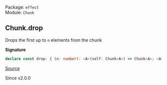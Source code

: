 Package: `effect`<br />
Module: `Chunk`<br />

## Chunk.drop

Drops the first up to `n` elements from the chunk

**Signature**

```ts
declare const drop: { (n: number): <A>(self: Chunk<A>) => Chunk<A>; <A>(self: Chunk<A>, n: number): Chunk<A>; }
```

[Source](https://github.com/Effect-TS/effect/tree/main/packages/effect/src/Chunk.ts#L511)

Since v2.0.0